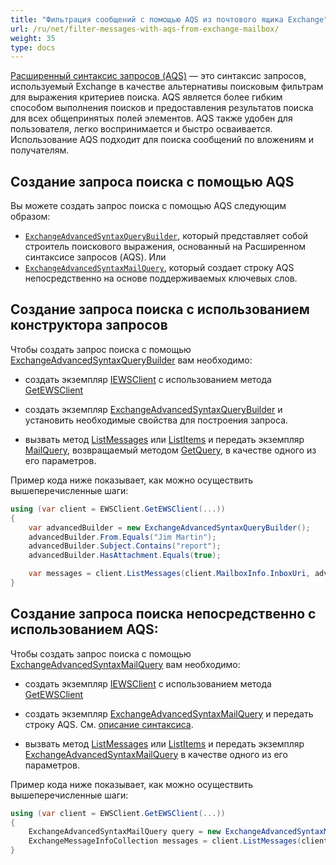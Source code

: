 ```yaml
---
title: "Фильтрация сообщений с помощью AQS из почтового ящика Exchange"
url: /ru/net/filter-messages-with-aqs-from-exchange-mailbox/
weight: 35
type: docs
---
```


[Расширенный синтаксис запросов (AQS)](https://docs.microsoft.com/en-us/exchange/client-developer/exchange-web-services/how-to-perform-an-aqs-search-by-using-ews-in-exchange) — это синтаксис запросов, используемый Exchange в качестве альтернативы поисковым фильтрам для выражения критериев поиска. AQS является более гибким способом выполнения поисков и предоставления результатов поиска для всех общепринятых полей элементов. AQS также удобен для пользователя, легко воспринимается и быстро осваивается. Использование AQS подходит для поиска сообщений по вложениям и получателям.

## Создание запроса поиска с помощью AQS

Вы можете создать запрос поиска с помощью AQS следующим образом:

- [`ExchangeAdvancedSyntaxQueryBuilder`](https://reference.aspose.com/email/net/aspose.email.clients.exchange/exchangeadvancedsyntaxquerybuilder/), который представляет собой строитель поискового выражения, основанный на Расширенном синтаксисе запросов (AQS). Или
- [`ExchangeAdvancedSyntaxMailQuery`](https://reference.aspose.com/email/net/aspose.email.clients.exchange/exchangeadvancedsyntaxquerybuilder/), который создает строку AQS непосредственно на основе поддерживаемых ключевых слов.

## Создание запроса поиска с использованием конструктора запросов

Чтобы создать запрос поиска с помощью [ExchangeAdvancedSyntaxQueryBuilder](https://reference.aspose.com/email/net/aspose.email.clients.exchange/exchangeadvancedsyntaxquerybuilder/) вам необходимо:

- создать экземпляр [IEWSClient](https://reference.aspose.com/email/net/aspose.email.clients.exchange.webservice/iewsclient/) с использованием метода [GetEWSClient](https://reference.aspose.com/email/net/aspose.email.clients.exchange.webservice/ewsclient/getewsclient/)

- создать экземпляр [ExchangeAdvancedSyntaxQueryBuilder](https://reference.aspose.com/email/net/aspose.email.clients.exchange/exchangeadvancedsyntaxquerybuilder/exchangeadvancedsyntaxquerybuilder/) и установить необходимые свойства для построения запроса.

- вызвать метод [ListMessages](https://reference.aspose.com/email/net/aspose.email.clients.exchange.webservice/iewsclient/listmessages/) или [ListItems](https://reference.aspose.com/email/net/aspose.email.clients.exchange.webservice/iewsclient/listitems/) и передать экземпляр [MailQuery](https://reference.aspose.com/email/net/aspose.email.tools.search/mailquery/), возвращаемый методом [GetQuery](https://reference.aspose.com/email/net/aspose.email.tools.search/mailquerybuilder/getquery/), в качестве одного из его параметров.

Пример кода ниже показывает, как можно осуществить вышеперечисленные шаги:

```csharp
using (var client = EWSClient.GetEWSClient(...))
{
    var advancedBuilder = new ExchangeAdvancedSyntaxQueryBuilder();
    advancedBuilder.From.Equals("Jim Martin");
    advancedBuilder.Subject.Contains("report");
    advancedBuilder.HasAttachment.Equals(true);

    var messages = client.ListMessages(client.MailboxInfo.InboxUri, advancedBuilder.GetQuery());
}
```

## Создание запроса поиска непосредственно с использованием AQS:

Чтобы создать запрос поиска с помощью [ExchangeAdvancedSyntaxMailQuery](https://reference.aspose.com/email/net/aspose.email.clients.exchange/exchangeadvancedsyntaxmailquery/#constructors) вам необходимо:

- создать экземпляр [IEWSClient](https://reference.aspose.com/email/net/aspose.email.clients.exchange.webservice/iewsclient/) с использованием метода [GetEWSClient](https://reference.aspose.com/email/net/aspose.email.clients.exchange.webservice/ewsclient/getewsclient/)

- создать экземпляр [ExchangeAdvancedSyntaxMailQuery](https://reference.aspose.com/email/net/aspose.email.clients.exchange/exchangeadvancedsyntaxmailquery/#constructors) и передать строку AQS. См. [описание синтаксиса](https://docs.microsoft.com/en-us/exchange/client-developer/exchange-web-services/how-to-perform-an-aqs-search-by-using-ews-in-exchange).

- вызвать метод [ListMessages](https://reference.aspose.com/email/net/aspose.email.clients.exchange.webservice/iewsclient/listmessages/) или [ListItems](https://reference.aspose.com/email/net/aspose.email.clients.exchange.webservice/iewsclient/listitems/) и передать экземпляр [ExchangeAdvancedSyntaxMailQuery](https://reference.aspose.com/email/net/aspose.email.clients.exchange/exchangeadvancedsyntaxquerybuilder/) в качестве одного из его параметров.

Пример кода ниже показывает, как можно осуществить вышеперечисленные шаги:

```csharp
using (var client = EWSClient.GetEWSClient(...))
{
    ExchangeAdvancedSyntaxMailQuery query = new ExchangeAdvancedSyntaxMailQuery("subject:(product AND report)");
    ExchangeMessageInfoCollection messages = client.ListMessages(client.MailboxInfo.InboxUri, query);
}
```